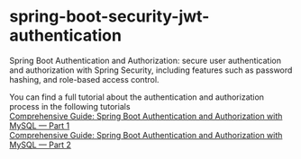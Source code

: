 # spring-boot-security-jwt-authentication
Spring Boot Authentication and Authorization: secure user authentication and authorization with Spring Security, including features such as password hashing, and role-based access control.

You can find a full tutorial about the authentication and authorization process in the following tutorials
<br>
[Comprehensive Guide: Spring Boot Authentication and Authorization with MySQL — Part 1](https://medium.com/@mariawzayed/comprehensive-guide-spring-boot-authentication-and-authorization-with-mysql-part-1-5c63f3dc17d0)
<br>
[Comprehensive Guide: Spring Boot Authentication and Authorization with MySQL — Part 2](https://medium.com/@mariawzayed/comprehensive-guide-spring-boot-authentication-and-authorization-with-mysql-part-2-74ee51d63a83)
